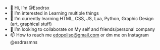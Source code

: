 - 👋 Hi, I’m @Esxdrsx
- 👀 I’m interested in Learning multiple things
- 🌱 I’m currently learning HTML, CSS, JS, Lua, Python, Graphic Design (art, graphical stuff)
- 💞️ I’m looking to collaborate on My self and friends/personal company
- 📫 How to reach me edopoliso@gmail.com or dm me on Instagram @esdrasmns

<!---
Esxdrsx/Esxdrsx is a ✨ special ✨ repository because its `README.md` (this file) appears on your GitHub profile.
You can click the Preview link to take a look at your changes.
--->
